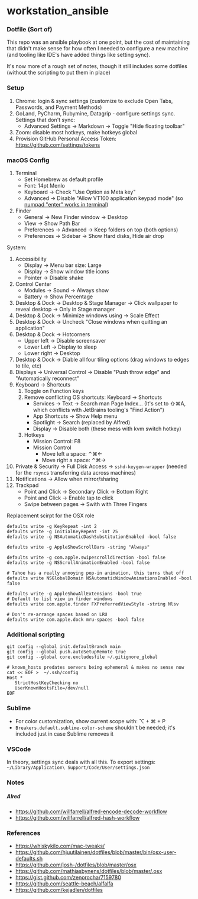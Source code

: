 # workstation_ansible
### Dotfile (Sort of)

This repo was an ansible playbook at one point, but the cost of maintaining that didn't make sense for how
often I needed to configure a new machine (and tooling like IDE's have added things like setting sync).

It's now more of a rough set of notes, though it still includes some dotfiles (without the scripting to put them in place)

### Setup
1. Chrome: login & sync settings (customize to exclude Open Tabs, Passwords, and Payment Methods)
1. GoLand, PyCharm, Rubymine, Datagrip - configure settings sync. Settings that don't sync:
   * Advanced Settings -> Markdown -> Toggle "Hide floating toolbar"
1. Zoom: disable most hotkeys, make hotkeys global
1. Provision GitHub Personal Access Token: https://github.com/settings/tokens

### macOS Config

1. Terminal
   * Set Homebrew as default profile
   * Font: 14pt Menlo
   * Keyboard -> Check "Use Option as Meta key"
   * Advanced -> Disable "Allow VT100 application keypad mode" (so [numpad "enter" works in terminal](https://vi.stackexchange.com/questions/11581/why-doesnt-my-numpad-work-right-in-my-terminal))
1. Finder
   * General -> New Finder window -> Desktop
   * View -> Show Path Bar
   * Preferences -> Advanced -> Keep folders on top (both options)
   * Preferences -> Sidebar -> Show Hard disks, Hide air drop

System:
1. Accessibility
   * Display -> Menu bar size: Large
   * Display -> Show window title icons
   * Pointer -> Disable shake
1. Control Center
   * Modules -> Sound -> Always show
   * Battery -> Show Percentage
1. Desktop & Dock -> Desktop & Stage Manager -> Click wallpaper to reveal desktop -> Only in Stage manager
1. Desktop & Dock -> Minimize windows using -> Scale Effect
1. Desktop & Dock -> Uncheck "Close windows when quitting an application"
1. Desktop & Dock -> Hotcorners
   * Upper left -> Disable screensaver
   * Lower Left -> Display to sleep
   * Lower right -> Desktop
1. Desktop & Dock -> Diable all four tiling options (drag windows to edges to tile, etc)
1. Displays -> Universal Control -> Disable "Push throw edge" and "Automatically reconnect"
1. Keyboard -> Shortcuts
   1. Toggle on Function keys
   1. Remove conflicting OS shortcuts: Keyboard -> Shortcuts
      * Services -> Text -> Search man Page Index... (It's set to ⇧⌘A, which conflicts with JetBrains tooling's "Find Action")
      * App Shortcuts -> Show Help menu
      * Spotlight -> Search (replaced by Alfred)
      * Display -> Disable both (these mess with kvm switch hotkey)
   1. Hotkeys
      * Mission Control: F8
      * Mission Control
         * Move left a space: ⌃⌘←
         * Move right a space: ⌃⌘→
1. Private & Security -> Full Disk Access -> `sshd-keygen-wrapper` (needed for the `rsync`s transferring data across machines)
1. Notifications -> Allow when mirror/sharing
1. Trackpad
   * Point and Click -> Secondary Click -> Bottom Right
   * Point and Click -> Enable tap to click
   * Swipe between pages -> Swith with Three Fingers

Replacement scirpt for the OSX role


```shell
defaults write -g KeyRepeat -int 2
defaults write -g InitialKeyRepeat -int 25
defaults write -g NSAutomaticDashSubstitutionEnabled -bool false

defaults write -g AppleShowScrollBars -string "Always"

defaults write -g com.apple.swipescrolldirection -bool false
defaults write -g NSScrollAnimationEnabled -bool false

# Tahoe has a really annoying pop-in animation, this turns that off
defaults write NSGlobalDomain NSAutomaticWindowAnimationsEnabled -bool false

defaults write -g AppleShowAllExtensions -bool true
# Default to list view in finder windows
defaults write com.apple.finder FXPreferredViewStyle -string Nlsv

# Don't re-arrange spaces based on LRU
defaults write com.apple.dock mru-spaces -bool false
```

### Additional scripting

```
git config --global init.defaultBranch main
git config --global push.autoSetupRemote true
git config --global core.excludesfile ~/.gitignore_global

# known_hosts predates servers being ephemeral & makes no sense now
cat << EOF >  ~/.ssh/config
Host *
   StrictHostKeyChecking no
   UserKnownHostsFile=/dev/null
EOF

```

### Sublime
* For color customization, show current scope with: ⌥ + ⌘ + P
* `Breakers.default.sublime-color-scheme` shouldn't be needed; it's included just in case Sublime removes it

### VSCode
In theory, settings sync deals with all this. To export settings: `~/Library/Application\ Support/Code/User/settings.json` 

### Notes
##### Alred
* https://github.com/willfarrell/alfred-encode-decode-workflow
* https://github.com/willfarrell/alfred-hash-workflow


### References

* https://whiskykilo.com/mac-tweaks/
* https://github.com/hjuutilainen/dotfiles/blob/master/bin/osx-user-defaults.sh
* https://github.com/josh-/dotfiles/blob/master/osx
* https://github.com/mathiasbynens/dotfiles/blob/master/.osx
* https://gist.github.com/zenorocha/7159780
* https://github.com/seattle-beach/alfalfa
* https://github.com/kejadlen/dotfiles
